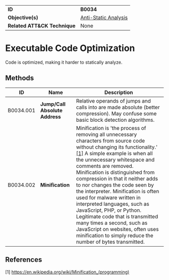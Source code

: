 |||
|---|---|
|**ID**|**B0034**|
|**Objective(s)**|[Anti-Static Analysis](https://github.com/MBCProject/mbc-markdown/tree/master/anti-static-analysis)|
|**Related ATT&CK Technique**|None|


Executable Code Optimization
============================
Code is optimized, making it harder to statically analyze.

Methods
-------
|ID|Name|Description|
|---|---|---|
|B0034.001|**Jump/Call Absolute Address**|Relative operands of jumps and calls into are made absolute (better compression). May confuse some basic block detection algorithms.|
|B0034.002|**Minification**|Minification is 'the process of removing all unnecessary characters from source code without changing its functionality.' [[1]](#1) A simple example is when all the unnecessary whitespace and comments are removed. Minification is distinguished from compression in that it neither adds to nor changes the code seen by the interpreter. Minification is often used for malware written in interpreted languages, such as JavaScript, PHP, or Python. Legitimate code that is transmitted many times a second, such as JavaScript on websites, often uses minification to simply reduce the number of bytes transmitted.|

References
----------
<a name="1">[1]</a> https://en.wikipedia.org/wiki/Minification_(programming)
